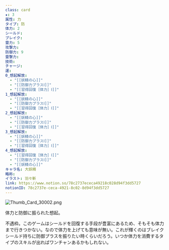 ```yaml
---
class: card
★: 3
属性: 力
タイプ: 防
体力: 2
シールド: 
ブレイク: 
霊力: 5
攻撃力: 
防御力: 9
霊撃力: 
技術: 
チャージ: 
運: 
0_想起解放:
  - "[[妖精の心]]"
  - "[[防御力プラスⅠ]]"
  - "[[習得回復［体力］Ⅰ]]"
1_想起解放:
  - "[[妖精の心]]"
  - "[[防御力プラスⅠ]]"
  - "[[習得回復［体力］Ⅰ]]"
2_想起解放:
  - "[[妖精の心]]"
  - "[[防御力プラスⅠ]]"
  - "[[習得回復［体力］Ⅰ]]"
3_想起解放:
  - "[[妖精の心]]"
  - "[[防御力プラスⅠ]]"
  - "[[習得回復［体力］Ⅰ]]"
4_想起解放:
  - "[[習得回復［体力］Ⅰ]]"
  - "[[防御力プラスⅠ]]"
  - "[[妖精の心]]"
キャラ名: 大妖精
略称: 
イラスト: 羽々斬
link: https://www.notion.so/78c2737ececa49218c028d94f3dd5727
notionID: 78c2737e-ceca-4921-8c02-8d94f3dd5727
---
```

![Thumb_Card_30002.png](Thumb_Card_30002.png)

体力と防御に振られた想起。

不遇枠。このゲームはシールドを回復する手段が豊富にあるため、そもそも体力まで行きつかない。なので体力を上げても意味が無い。これが輝くのはブレイクシールド持ちに防御プラスを振りたい時くらいだろう。いつか体力を消費するタイプのスキルが出ればワンチャンあるかもしれない。